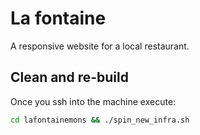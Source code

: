 # La fontaine

A responsive website for a local restaurant.

## Clean and re-build

Once you ssh into the machine execute:

```bash
cd lafontainemons && ./spin_new_infra.sh
```

